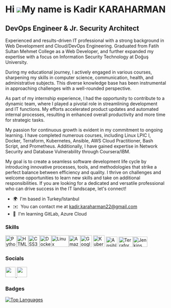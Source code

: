 Hi ![](https://user-images.githubusercontent.com/18350557/176309783-0785949b-9127-417c-8b55-ab5a4333674e.gif)My name is Kadir KARAHARMAN
========================================================================================================================================

DevOps Engineer & Jr. Security Architect
----------------------------------------

Experienced and results-driven IT professional with a strong background in Web Development and Cloud/DevOps Engineering. Graduated from Fatih Sultan Mehmet College as a Web Developer, and further expanded my expertise with a focus on Information Security Technology at Doğuş University.

During my educational journey, I actively engaged in various courses, sharpening my skills in computer science, communication, health, and administrative subjects. This diverse knowledge base has been instrumental in approaching challenges with a well-rounded perspective. 

As part of my internship experience, I had the opportunity to contribute to a dynamic team, where I played a pivotal role in streamlining development and IT functions. My efforts accelerated product updates and automated internal processes, resulting in enhanced overall productivity and more time for strategic tasks.

My passion for continuous growth is evident in my commitment to ongoing learning. I have completed numerous courses, including Linux LPIC I, Docker, Terraform, Kubernetes, Ansible, AWS Cloud Practitioner, Bash Script, and Prometheus. Additionally, I have gained expertise in Network Security and Database Vulnerability through Coursera/IBM. 

My goal is to create a seamless software development life cycle by introducing innovative processes, tools, and methodologies that strike a perfect balance between efficiency and quality. I thrive on challenges and welcome opportunities to learn new skills and take on additional responsibilities.
If you are looking for a dedicated and versatile professional who can drive success in the IT landscape, let's connect!

* 🌍  I'm based in Turkey/Istanbul
* ✉️  You can contact me at [kadir.karaharman22@gmail.com](mailto:kadir.karaharman22@gmail.com)
* 🧠  I'm learning GitLab, Azure Cloud

### Skills


<p align="left">
<a href="https://www.python.org/" target="_blank" rel="noreferrer"><img src="https://raw.githubusercontent.com/danielcranney/readme-generator/main/public/icons/skills/python-colored.svg" width="36" height="36" alt="Python" /></a><a href="https://developer.mozilla.org/en-US/docs/Glossary/HTML5" target="_blank" rel="noreferrer"><img src="https://raw.githubusercontent.com/danielcranney/readme-generator/main/public/icons/skills/html5-colored.svg" width="36" height="36" alt="HTML5" /></a><a href="https://www.w3.org/TR/CSS/#css" target="_blank" rel="noreferrer"><img src="https://raw.githubusercontent.com/danielcranney/readme-generator/main/public/icons/skills/css3-colored.svg" width="36" height="36" alt="CSS3" /></a><a href="https://www.docker.com/" target="_blank" rel="noreferrer"><img src="https://raw.githubusercontent.com/danielcranney/readme-generator/main/public/icons/skills/docker-colored.svg" width="36" height="36" alt="Docker" /></a><a href="https://www.linux.org" target="_blank" rel="noreferrer"><img src="https://logos-world.net/wp-content/uploads/2020/09/Linux-Logo-1996-present.png" width="55" height="36" alt="Linux" /></a><a href="https://aws.amazon.com" target="_blank" rel="noreferrer"><img src="https://raw.githubusercontent.com/danielcranney/readme-generator/main/public/icons/skills/aws-colored.svg" width="36" height="36" alt="Amazon Web Services" /></a><a href="https://cloud.google.com/" target="_blank" rel="noreferrer"><img src="https://raw.githubusercontent.com/danielcranney/readme-generator/main/public/icons/skills/googlecloud-colored.svg" width="36" height="36" alt="Google Cloud" /></a>
<a href="https://kubernetes.io/" target="_blank" rel="noreferrer"><img src="https://www.coditcloud.com/assets/img/cloud/kubernetes.png" width="36" height="36" alt="Kubernetes" /></a>
<a href="https://www.ansible.com/" target="_blank" rel="noreferrer"><img src="https://upload.wikimedia.org/wikipedia/commons/thumb/2/24/Ansible_logo.svg/1200px-Ansible_logo.svg.png" width="36" height="32" alt="Ansible" /></a>
<a href="https://www.terraform.io/" target="_blank" rel="noreferrer"><img src="https://www.aviator.co/blog/wp-content/uploads/2023/01/terraform.png
" width="45" height="32" alt="Terraform" /></a><a href="https://www.jenkins.io/" target="_blank" rel="noreferrer"><img src="https://a.slack-edge.com/80588/img/services/jenkins-ci_512.png
" width="45" height="32" alt="Jenkins" /></a>
</p>



### Socials

<p align="left"> <a href="https://www.github.com/kadirkaraharman" target="_blank" rel="noreferrer"> <picture> <source media="(prefers-color-scheme: dark)" srcset="https://raw.githubusercontent.com/danielcranney/readme-generator/main/public/icons/socials/github-dark.svg" /> <source media="(prefers-color-scheme: light)" srcset="https://raw.githubusercontent.com/danielcranney/readme-generator/main/public/icons/socials/github.svg" /> <img src="https://raw.githubusercontent.com/danielcranney/readme-generator/main/public/icons/socials/github.svg" width="32" height="32" /> </picture> </a> <a href="https://www.linkedin.com/in/kadir-karaharman-3866a5226/" target="_blank" rel="noreferrer"> <picture> <source media="(prefers-color-scheme: dark)" srcset="https://raw.githubusercontent.com/danielcranney/readme-generator/main/public/icons/socials/linkedin-dark.svg" /> <source media="(prefers-color-scheme: light)" srcset="https://raw.githubusercontent.com/danielcranney/readme-generator/main/public/icons/socials/linkedin.svg" /> <img src="https://raw.githubusercontent.com/danielcranney/readme-generator/main/public/icons/socials/linkedin.svg" width="32" height="32" /> </picture> </a></p>

### Badges

<a href="https://github.com/kadirkaraharman" align="left"><img src="https://github-readme-stats.vercel.app/api/top-langs/?username=kadirkaraharman&langs_count=10&title_color=ffffff&text_color=ffffff&icon_color=ffffff&bg_color=1c1917&hide_border=true&locale=en&custom_title=Top%20%Languages" alt="Top Languages" /></a>
